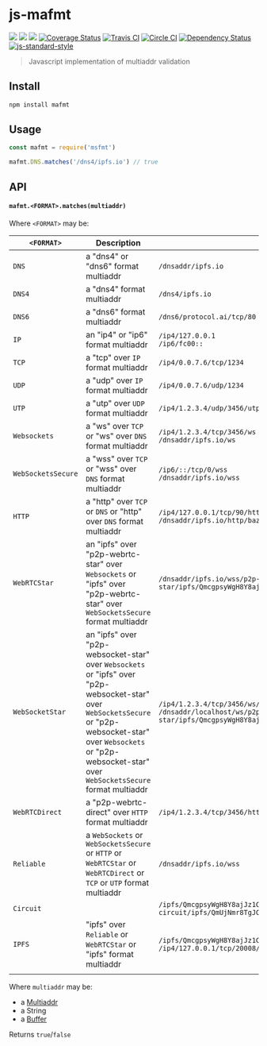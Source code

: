 js-mafmt
========

[![](https://img.shields.io/badge/made%20by-Protocol%20Labs-blue.svg?style=flat-square)](http://ipn.io)
[![](https://img.shields.io/badge/project-IPFS-blue.svg?style=flat-square)](http://ipfs.io/)
[![](https://img.shields.io/badge/freenode-%23ipfs-blue.svg?style=flat-square)](http://webchat.freenode.net/?channels=%23ipfs)
[![Coverage Status](https://coveralls.io/repos/github/whyrusleeping/js-mafmt/badge.svg?branch=master)](https://coveralls.io/github/whyrusleeping/js-mafmt?branch=master)
[![Travis CI](https://travis-ci.org/whyrusleeping/js-mafmt.svg?branch=master)](https://travis-ci.org/whyrusleeping/js-mafmt)
[![Circle CI](https://circleci.com/gh/whyrusleeping/js-mafmt.svg?style=svg)](https://circleci.com/gh/whyrusleeping/js-mafmt)
[![Dependency Status](https://david-dm.org/whyrusleeping/js-mafmt.svg?style=flat-square)](https://david-dm.org/whyrusleeping/js-mafmt) [![js-standard-style](https://img.shields.io/badge/code%20style-standard-brightgreen.svg?style=flat-square)](https://github.com/feross/standard)

> Javascript implementation of multiaddr validation

## Install

```sh
npm install mafmt
```

## Usage

```js
const mafmt = require('msfmt')

mafmt.DNS.matches('/dns4/ipfs.io') // true
```

## API

#### `mafmt.<FORMAT>.matches(multiaddr)`

Where `<FORMAT>` may be:

| `<FORMAT>` | Description | Example(s) |
| --- | --- | --- |
| `DNS` | a "dns4" or "dns6" format multiaddr | `/dnsaddr/ipfs.io`
| `DNS4` | a "dns4" format multiaddr | `/dns4/ipfs.io` |
| `DNS6` | a "dns6" format multiaddr | `/dns6/protocol.ai/tcp/80` |
| `IP` | an "ip4" or "ip6" format multiaddr | `/ip4/127.0.0.1` <br> `/ip6/fc00::` |
| `TCP` | a "tcp" over `IP` format multiaddr | `/ip4/0.0.7.6/tcp/1234` |
| `UDP` | a "udp" over `IP` format multiaddr | `/ip4/0.0.7.6/udp/1234` |
| `UTP` | a "utp" over `UDP` format multiaddr | `/ip4/1.2.3.4/udp/3456/utp` |
| `Websockets` | a "ws" over `TCP` or "ws" over `DNS` format multiaddr | `/ip4/1.2.3.4/tcp/3456/ws` <br> `/dnsaddr/ipfs.io/ws` |
| `WebSocketsSecure` | a "wss" over `TCP` or "wss" over `DNS` format multiaddr | `/ip6/::/tcp/0/wss` <br> `/dnsaddr/ipfs.io/wss` |
| `HTTP` | a "http" over `TCP` or `DNS` or "http" over `DNS` format multiaddr | `/ip4/127.0.0.1/tcp/90/http/baz.jpg` <br> `/dnsaddr/ipfs.io/http/baz.jpg` |
| `WebRTCStar` | an "ipfs" over "p2p-webrtc-star" over `Websockets` or "ipfs" over "p2p-webrtc-star" over `WebSocketsSecure` format multiaddr | `/dnsaddr/ipfs.io/wss/p2p-webrtc-star/ipfs/QmcgpsyWgH8Y8ajJz1Cu72KnS5uo2Aa2LpzU7kinSoooo4` |
| `WebSocketStar` | an "ipfs" over "p2p-websocket-star" over `Websockets` or "ipfs" over "p2p-websocket-star" over `WebSocketsSecure` or "p2p-websocket-star" over `Websockets` or "p2p-websocket-star" over `WebSocketsSecure` format multiaddr | `/ip4/1.2.3.4/tcp/3456/ws/p2p-websocket-star` <br> `/dnsaddr/localhost/ws/p2p-websocket-star/ipfs/QmcgpsyWgH8Y8ajJz1Cu72KnS5uo2Aa2LpzU7kinSoooo4` |
| `WebRTCDirect` | a "p2p-webrtc-direct" over `HTTP` format multiaddr | `/ip4/1.2.3.4/tcp/3456/http/p2p-webrtc-direct` |
| `Reliable` | a `WebSockets` or `WebSocketsSecure` or `HTTP` or `WebRTCStar` or `WebRTCDirect` or `TCP` or `UTP` format multiaddr | `/dnsaddr/ipfs.io/wss` |
| `Circuit` |  | `/ipfs/QmcgpsyWgH8Y8ajJz1Cu72KnS5uo2Aa2LpzU7kinSoooo4/p2p-circuit/ipfs/QmUjNmr8TgJCn1Ao7DvMy4cjoZU15b9bwSCBLE3vwXiwgj` |
| `IPFS` | "ipfs" over `Reliable` or `WebRTCStar` or "ipfs" format multiaddr | `/ipfs/QmcgpsyWgH8Y8ajJz1Cu72KnS5uo2Aa2LpzU7kinSoooo4` <br> `/ip4/127.0.0.1/tcp/20008/ws/ipfs/QmUjNmr8TgJCn1Ao7DvMy4cjoZU15b9bwSCBLE3vwXiwgj` |
|  |  |  |

Where `multiaddr` may be:

* a [Multiaddr](https://www.npmjs.com/package/multiaddr)
* a String
* a [Buffer](https://www.npmjs.com/package/buffer)

Returns `true`/`false`
